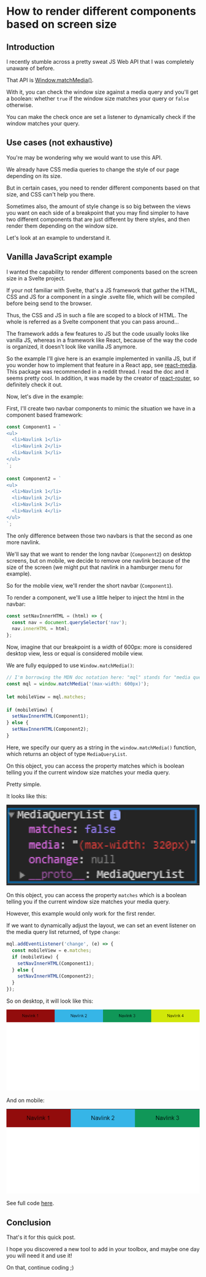 # How to render different components based on screen size

## Introduction

I recently stumble across a pretty sweat JS Web API that I was completely unaware of before.

That API is [Window.matchMedia()](https://developer.mozilla.org/en-US/docs/Web/API/Window/matchMedia).

With it, you can check the window size against a media query and you'll get a boolean: whether `true` if the window size matches your query or `false` otherwise.

You can make the check once are set a listener to dynamically check if the window matches your query.

## Use cases (not exhaustive)

You're may be wondering why we would want to use this API.

We already have CSS media queries to change the style of our page depending on its size.

But in certain cases, you need to render different components based on that size, and CSS can't help you there.

Sometimes also, the amount of style change is so big between the views you want on each side of a breakpoint that you may find simpler to have two different components that are just different by there styles, and then render them depending on the window size.

Let's look at an example to understand it.

## Vanilla JavaScript example

I wanted the capability to render different components based on the screen size in a Svelte project.

If your not familiar with Svelte, that's a JS framework that gather the HTML, CSS and JS for a component in a single .svelte file, which will be compiled before being send to the browser.

Thus, the CSS and JS in such a file are scoped to a block of HTML. The whole is referred as a Svelte component that you can pass around...

The framework adds a few features to JS but the code usually looks like vanilla JS, whereas in a framework like React, because of the way the code is organized, it doesn't look like vanilla JS anymore.

So the example I'll give here is an example implemented in vanilla JS, but if you wonder how to implement that feature in a React app, see [react-media](https://github.com/ReactTraining/react-media). This package was recommended in a reddit thread. I read the doc and it seems pretty cool. In addition, it was made by the creator of [react-router](https://github.com/ReactTraining/react-router), so definitely check it out.

Now, let's dive in the example:

First, I'll create two navbar components to mimic the situation we have in a component based framework:

```js
const Component1 = `
<ul>
  <li>Navlink 1</li>
  <li>Navlink 2</li>
  <li>Navlink 3</li>
</ul>
`;

const Component2 = `
<ul>
  <li>Navlink 1</li>
  <li>Navlink 2</li>
  <li>Navlink 3</li>
  <li>Navlink 4</li>
</ul>
`;
```

The only difference between those two navbars is that the second as one more navlink.

We'll say that we want to render the long navbar (`Component2`) on desktop screens, but on mobile, we decide to remove one navlink because of the size of the screen (we might put that navlink in a hamburger menu for example).

So for the mobile view, we'll render the short navbar (`Component1`).

To render a component, we'll use a little helper to inject the html in the navbar:

```js
const setNavInnerHTML = (html) => {
  const nav = document.querySelector('nav');
  nav.innerHTML = html;
};
```

Now, imagine that our breakpoint is a width of 600px: more is considered desktop view, less or equal is considered mobile view.

We are fully equipped to use `Window.matchMedia()`:

```js
// I'm borrowing the MDN doc notation here: "mql" stands for "media query list".
const mql = window.matchMedia('(max-width: 600px)');

let mobileView = mql.matches;

if (mobileView) {
  setNavInnerHTML(Component1);
} else {
  setNavInnerHTML(Component2);
}
```

Here, we specify our query as a string in the `window.matchMedia()` function, which returns an object of type `MediaQueryList`.

On this object, you can access the property matches which is boolean telling you if the current window size matches your media query.

Pretty simple.

It looks like this:

![MediaQueryList object](./img/MediaQueryList.png)

On this object, you can access the property `matches` which is a boolean telling you if the current window size matches your media query.

However, this example would only work for the first render.

If we want to dynamically adjust the layout, we can set an event listener on the media query list returned, of type `change`:

```js
mql.addEventListener('change', (e) => {
  const mobileView = e.matches;
  if (mobileView) {
    setNavInnerHTML(Component1);
  } else {
    setNavInnerHTML(Component2);
  }
});
```

So on desktop, it will look like this:

![Desktop view](./img/desktop_view.png)

And on mobile:

![Mobile view](./img/mobile_view.png)

See full code [here](https://codesandbox.io/s/windowmatchmedia-api-73p4x).

## Conclusion

That's it for this quick post.

I hope you discovered a new tool to add in your toolbox, and maybe one day you will need it and use it!

On that, continue coding ;)
